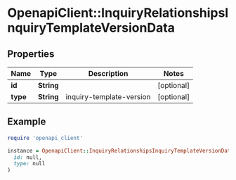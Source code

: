 # OpenapiClient::InquiryRelationshipsInquiryTemplateVersionData

## Properties

| Name | Type | Description | Notes |
| ---- | ---- | ----------- | ----- |
| **id** | **String** |  | [optional] |
| **type** | **String** | inquiry-template-version | [optional] |

## Example

```ruby
require 'openapi_client'

instance = OpenapiClient::InquiryRelationshipsInquiryTemplateVersionData.new(
  id: null,
  type: null
)
```

